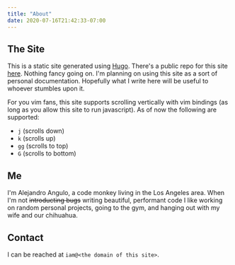 ```yaml
---
title: "About"
date: 2020-07-16T21:42:33-07:00
---
```


## The Site

This is a static site generated using [Hugo](https://gohugo.io/). There's a
public repo for this site
[here](https://git.alejandr0angul0.dev/alejandro-angulo/alejandr0angul0.dev).
Nothing fancy going on. I'm planning on using this site as a sort of personal
documentation. Hopefully what I write here will be useful to whoever stumbles
upon it.

For you vim fans, this site supports scrolling vertically with vim bindings (as
long as you allow this site to run javascript). As of now the following are
supported:

- `j` (scrolls down)
- `k` (scrolls up)
- `gg` (scrolls to top)
- `G` (scrolls to bottom)

## Me

I'm Alejandro Angulo, a code monkey living in the Los Angeles area. When I'm
not ~~introducting bugs~~ writing beautiful, performant code I like working on
random personal projects, going to the gym, and hanging out with my wife and
our chihuahua.

## Contact

I can be reached at `iam@<the domain of this site>`.
